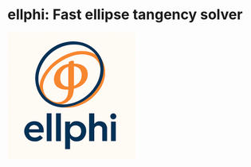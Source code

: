 # ellphi: Fast ellipse tangency solver
<img width="256" height="256" alt="ellphi-logo" src="https://github.com/t-uda/ellphi/blob/7bb1e8dd11e77215fbb0228d87a1500c623d6a2d/ellphi-logo.png?raw=true" />
